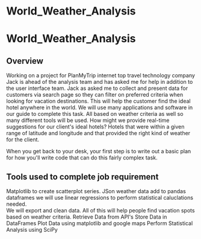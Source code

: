 # World_Weather_Analysis
# World_Weather_Analysis
## Overview 
Working on a project for PlanMyTrip internet top travel technology company 
Jack is ahead of the analysis team and has asked me for help in addition to the user interface team. Jack as asked me to collect and present data for customers via search page so they can filter on preferred criteria when looking for vacation destinations.  This will help the customer find the ideal hotel anywhere in the world. We will use many applications and software in our guide to complete this task.
All based on weather criteria as well so many different tools will be used.
How might we provide real-time suggestions for our client's ideal hotels? 
Hotels that were within a given range of latitude and longitude and that provided the right kind of weather for the client.

When you get back to your desk, your first step is to write out a basic plan for how you'll write code that can do this fairly complex task.

## Tools used to complete job requirement 
Matplotlib to create scatterplot series. JSon weather data add to pandas dataframes
we will use linear regressions to perform statistical caluclations needed.  
We will export and clean data. 
All of this will help people find vacation spots based on weather criteria. 
Retrieve Data from API's
Store Data in DataFrames
Plot Data using matplotlib and google maps
Perform Statistical Analysis using SciPy



